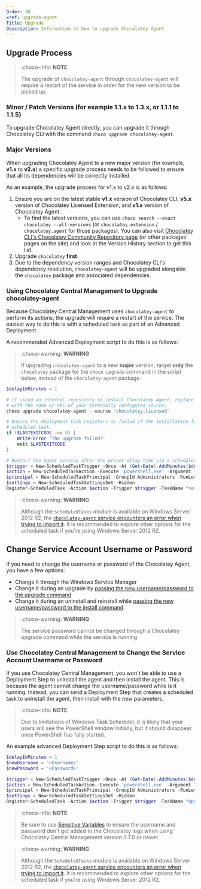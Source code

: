 ```yaml
---
Order: 30
xref: upgrade-agent
Title: Upgrade
Description: Information on how to upgrade Chocolatey Agent
---
```


## Upgrade Process

> :choco-info: **NOTE**
>
> The upgrade of `chocolatey-agent` through `chocolatey-agent` will require a restart of the service in order for the new version to be picked up.

### Minor / Patch Versions (for example 1.1.x to 1.3.x, or 1.1.1 to 1.1.5)

To upgrade Chocolatey Agent directly, you can upgrade it through Chocolatey CLI with the command `choco upgrade chocolatey-agent`.

### Major Versions

When upgrading Chocolatey Agent to a new major version (for example, **v1.x** to **v2.x**) a specific upgrade process needs to be followed to ensure that all its dependencies will be correctly installed.

As an example, the upgrade process for v1.x to v2.x is as follows:

1. Ensure you are on the latest stable **v1.x** version of Chocolatey CLI, **v5.x** version of Chocolatey Licensed Extension, and **v1.x** version of Chocolatey Agent.
    - To find the latest versions, you can use `choco search --exact chocolatey --all-versions` (or `chocolatey.extension` / `chocolatey.agent` for those packages).
      You can also visit [Chocolatey CLI's Chocolatey Community Repository page](https://community.chocolatey.org/packages/chocolatey) (or other packages' pages on the site) and look at the Version History section to get this list.
1. Upgrade `chocolatey` **first**.
1. Due to the dependency version ranges and Chocolatey CLI's dependency resolution, `chocolatey-agent` will be upgraded alongside the `chocolatey` package and associated dependencies.

### Using Chocolatey Central Management to Upgrade chocolatey-agent

Because Chocolatey Central Management uses `chocolatey-agent` to perform its actions, the upgrade will require a restart of the service.
The easiest way to do this is with a scheduled task as part of an Advanced Deployment.

A recommended Advanced Deployment script to do this is as follows:

> :choco-warning: **WARNING**
>
> If upgrading `chocolatey-agent` to a new **major** version, target **only** the `chocolatey` package for the `choco upgrade` command in the script below, instead of the `chocolatey-agent` package.

```powershell
$delayInMinutes = 1

# If using an internal repository to install Chocolatey Agent, replace `chocolatey.licensed` below
# with the name or URL of your internally configured source.
choco upgrade chocolatey-agent --source 'chocolatey.licensed'

# Ensure the deployment task registers as failed if the installation failed, and skip registering the
# scheduled task.
if ($LASTEXITCODE -ne 0) {
    Write-Error 'The upgrade failed!'
    exit $LASTEXITCODE
}

# Restart the Agent service after the preset delay time via a scheduled task.
$trigger = New-ScheduledTaskTrigger -Once -At (Get-Date).AddMinutes($delayInMinutes)
$action = New-ScheduledTaskAction -Execute 'powershell.exe' -Argument "-WindowStyle Hidden -Command Restart-Service chocolatey-agent"
$principal = New-ScheduledTaskPrincipal -GroupId Administrators -RunLevel Highest
$settings = New-ScheduledTaskSettingsSet -Hidden
Register-ScheduledTask -Action $action -Trigger $trigger -TaskName "restart chocolatey-agent" -Description "Upgrade Chocolatey Agent" -Principal $principal -Settings $settings -Verbose:$false
```

> :choco-warning: **WARNING**
>
> Although the `ScheduledTasks` module is available on Windows Server 2012 R2, the [`chocolatey-agent` service encounters an error when trying to import it](https://github.com/chocolatey/chocolatey-licensed-issues/issues/273). It is recommended to explore other options for the scheduled task if you're using Windows Server 2012 R2.

## Change Service Account Username or Password

If you need to change the username or password of the Chocolatey Agent, you have a few options:

* Change it through the Windows Service Manager
* Change it during an upgrade by [passing the new username/password to the upgrade command](xref:setup-agent#package-parameters)
* Change it during an uninstall and reinstall while [passing the new username/password to the install command](xref:setup-agent#package-parameters).

> :choco-warning: **WARNING**
>
> The service password cannot be changed through a Chocolatey upgrade command while the service is running.

### Use Chocolatey Central Management to Change the Service Account Username or Password

If you use Chocolatey Central Management, you won't be able to use a Deployment Step to uninstall the agent and then install the agent. This is because the agent cannot change the username/password while is it running. Instead, you can send a Deployment Step that creates a scheduled task to uninstall the agent, then install with the new parameters.

> :choco-info: **NOTE**
>
> Due to limitations of Windows Task Scheduler, it is likely that your users will see the PowerShell window initially, but it should disappear once PowerShell has fully started.

An example advanced Deployment Step script to do this is as follows:

```powershell
$delayInMinutes = 1
$newUsername = '<Username>'
$newPassword = '<Password>'

$trigger = New-ScheduledTaskTrigger -Once -At (Get-Date).AddMinutes($delayInMinutes)
$action = New-ScheduledTaskAction -Execute 'powershell.exe' -Argument "-WindowStyle Hidden -Command choco uninstall chocolatey-agent -y ; choco install chocolatey-agent -y --params='/Username:$newUsername' --package-parameters-sensitive='/Password:$newPassword'"
$principal = New-ScheduledTaskPrincipal -GroupId Administrators -RunLevel Highest
$settings = New-ScheduledTaskSettingsSet -Hidden
Register-ScheduledTask -Action $action -Trigger $trigger -TaskName "Upgrade chocolatey-agent" -Description "Upgrade Chocolatey Agent" -Principal $principal -Settings $settings -Verbose:$false
```

> :choco-info: **NOTE**
>
> Be sure to use [Sensitive Variables](xref:ccm-administration-sensitive-variables) to ensure the username and password don't get added to the Chocolatey logs when using Chocolatey Central Management version 0.7.0 or newer.

> :choco-warning: **WARNING**
>
> Although the `ScheduledTasks` module is available on Windows Server 2012 R2, the [`chocolatey-agent` service encounters an error when trying to import it](https://github.com/chocolatey/chocolatey-licensed-issues/issues/273). It is recommended to explore other options for the scheduled task if you're using Windows Server 2012 R2.
